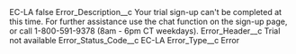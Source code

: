 <?xml version="1.0" encoding="UTF-8"?>
<CustomMetadata xmlns="http://soap.sforce.com/2006/04/metadata" xmlns:xsi="http://www.w3.org/2001/XMLSchema-instance" xmlns:xsd="http://www.w3.org/2001/XMLSchema">
    <label>EC-LA</label>
    <protected>false</protected>
    <values>
        <field>Error_Description__c</field>
        <value xsi:type="xsd:string">Your trial sign-up can&apos;t be completed at this time. For further assistance use the chat function on the sign-up page, or call 1-800-591-9378 (8am - 6pm CT weekdays).</value>
    </values>
    <values>
        <field>Error_Header__c</field>
        <value xsi:type="xsd:string">Trial not available</value>
    </values>
    <values>
        <field>Error_Status_Code__c</field>
        <value xsi:type="xsd:string">EC-LA</value>
    </values>
    <values>
        <field>Error_Type__c</field>
        <value xsi:type="xsd:string">Error</value>
    </values>
</CustomMetadata>
